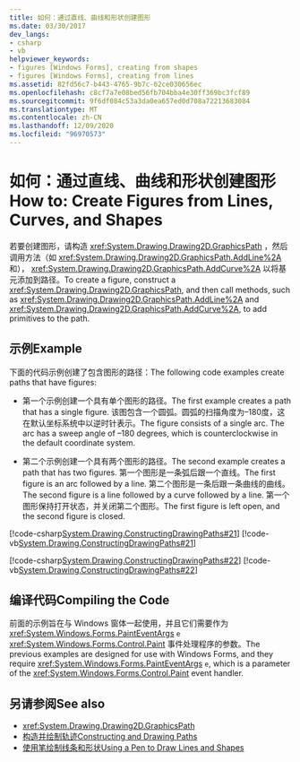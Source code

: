 ```yaml
---
title: 如何：通过直线、曲线和形状创建图形
ms.date: 03/30/2017
dev_langs:
- csharp
- vb
helpviewer_keywords:
- figures [Windows Forms], creating from shapes
- figures [Windows Forms], creating from lines
ms.assetid: 82fd56c7-b443-4765-9b7c-62ce030656ec
ms.openlocfilehash: c8cf7a7e08bed56fb704bba4e30ff369bc3fcf89
ms.sourcegitcommit: 9f6df084c53a3da0ea657ed0d708a72213683084
ms.translationtype: MT
ms.contentlocale: zh-CN
ms.lasthandoff: 12/09/2020
ms.locfileid: "96970573"
---
```

# <a name="how-to-create-figures-from-lines-curves-and-shapes"></a><span data-ttu-id="139fb-102">如何：通过直线、曲线和形状创建图形</span><span class="sxs-lookup"><span data-stu-id="139fb-102">How to: Create Figures from Lines, Curves, and Shapes</span></span>
<span data-ttu-id="139fb-103">若要创建图形，请构造 <xref:System.Drawing.Drawing2D.GraphicsPath> ，然后调用方法（如 <xref:System.Drawing.Drawing2D.GraphicsPath.AddLine%2A> 和）， <xref:System.Drawing.Drawing2D.GraphicsPath.AddCurve%2A> 以将基元添加到路径。</span><span class="sxs-lookup"><span data-stu-id="139fb-103">To create a figure, construct a <xref:System.Drawing.Drawing2D.GraphicsPath>, and then call methods, such as <xref:System.Drawing.Drawing2D.GraphicsPath.AddLine%2A> and <xref:System.Drawing.Drawing2D.GraphicsPath.AddCurve%2A>, to add primitives to the path.</span></span>  
  
## <a name="example"></a><span data-ttu-id="139fb-104">示例</span><span class="sxs-lookup"><span data-stu-id="139fb-104">Example</span></span>  
 <span data-ttu-id="139fb-105">下面的代码示例创建了包含图形的路径：</span><span class="sxs-lookup"><span data-stu-id="139fb-105">The following code examples create paths that have figures:</span></span>  
  
- <span data-ttu-id="139fb-106">第一个示例创建一个具有单个图形的路径。</span><span class="sxs-lookup"><span data-stu-id="139fb-106">The first example creates a path that has a single figure.</span></span> <span data-ttu-id="139fb-107">该图包含一个圆弧。圆弧的扫描角度为–180度，这在默认坐标系统中以逆时针表示。</span><span class="sxs-lookup"><span data-stu-id="139fb-107">The figure consists of a single arc. The arc has a sweep angle of –180 degrees, which is counterclockwise in the default coordinate system.</span></span>  
  
- <span data-ttu-id="139fb-108">第二个示例创建一个具有两个图形的路径。</span><span class="sxs-lookup"><span data-stu-id="139fb-108">The second example creates a path that has two figures.</span></span> <span data-ttu-id="139fb-109">第一个图形是一条弧后跟一个直线。</span><span class="sxs-lookup"><span data-stu-id="139fb-109">The first figure is an arc followed by a line.</span></span> <span data-ttu-id="139fb-110">第二个图形是一条后跟一条曲线的曲线。</span><span class="sxs-lookup"><span data-stu-id="139fb-110">The second figure is a line followed by a curve followed by a line.</span></span> <span data-ttu-id="139fb-111">第一个图形保持打开状态，并关闭第二个图形。</span><span class="sxs-lookup"><span data-stu-id="139fb-111">The first figure is left open, and the second figure is closed.</span></span>  
  
 [!code-csharp[System.Drawing.ConstructingDrawingPaths#21](~/samples/snippets/csharp/VS_Snippets_Winforms/System.Drawing.ConstructingDrawingPaths/CS/Class1.cs#21)]
 [!code-vb[System.Drawing.ConstructingDrawingPaths#21](~/samples/snippets/visualbasic/VS_Snippets_Winforms/System.Drawing.ConstructingDrawingPaths/VB/Class1.vb#21)]  
  
 [!code-csharp[System.Drawing.ConstructingDrawingPaths#22](~/samples/snippets/csharp/VS_Snippets_Winforms/System.Drawing.ConstructingDrawingPaths/CS/Class1.cs#22)]
 [!code-vb[System.Drawing.ConstructingDrawingPaths#22](~/samples/snippets/visualbasic/VS_Snippets_Winforms/System.Drawing.ConstructingDrawingPaths/VB/Class1.vb#22)]  
  
## <a name="compiling-the-code"></a><span data-ttu-id="139fb-112">编译代码</span><span class="sxs-lookup"><span data-stu-id="139fb-112">Compiling the Code</span></span>  
 <span data-ttu-id="139fb-113">前面的示例旨在与 Windows 窗体一起使用，并且它们需要作为 <xref:System.Windows.Forms.PaintEventArgs> `e` <xref:System.Windows.Forms.Control.Paint> 事件处理程序的参数。</span><span class="sxs-lookup"><span data-stu-id="139fb-113">The previous examples are designed for use with Windows Forms, and they require <xref:System.Windows.Forms.PaintEventArgs> `e`, which is a parameter of the <xref:System.Windows.Forms.Control.Paint> event handler.</span></span>  
  
## <a name="see-also"></a><span data-ttu-id="139fb-114">另请参阅</span><span class="sxs-lookup"><span data-stu-id="139fb-114">See also</span></span>

- <xref:System.Drawing.Drawing2D.GraphicsPath>
- [<span data-ttu-id="139fb-115">构造并绘制轨迹</span><span class="sxs-lookup"><span data-stu-id="139fb-115">Constructing and Drawing Paths</span></span>](constructing-and-drawing-paths.md)
- [<span data-ttu-id="139fb-116">使用笔绘制线条和形状</span><span class="sxs-lookup"><span data-stu-id="139fb-116">Using a Pen to Draw Lines and Shapes</span></span>](using-a-pen-to-draw-lines-and-shapes.md)
